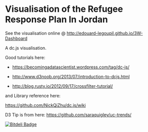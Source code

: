 Visualisation of the Refugee Response Plan In Jordan
==============

See the visualisation online @
http://edouard-legoupil.github.io/3W-Dashboard

A dc.js visualisation.

Good tutorials here: 

* https://becomingadatascientist.wordpress.com/tag/dc-js/

* http://www.d3noob.org/2013/07/introduction-to-dcjs.html

* http://blog.rusty.io/2012/09/17/crossfilter-tutorial/

and Library reference here:

https://github.com/NickQiZhu/dc.js/wiki

D3 Tip is from here: https://github.com/saraquigley/uc-trends/

[![Bitdeli Badge](https://d2weczhvl823v0.cloudfront.net/Edouard-Legoupil/3w-dashboard/trend.png)](https://bitdeli.com/free "Bitdeli Badge")

